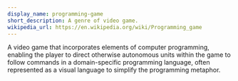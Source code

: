 ```yaml
---
display_name: programming-game
short_description: A genre of video game.
wikipedia_url: https://en.wikipedia.org/wiki/Programming_game
---
```

A video game that incorporates elements of computer programming, enabling the player to direct otherwise autonomous units within the game to follow commands in a domain-specific programming language, often represented as a visual language to simplify the programming metaphor.